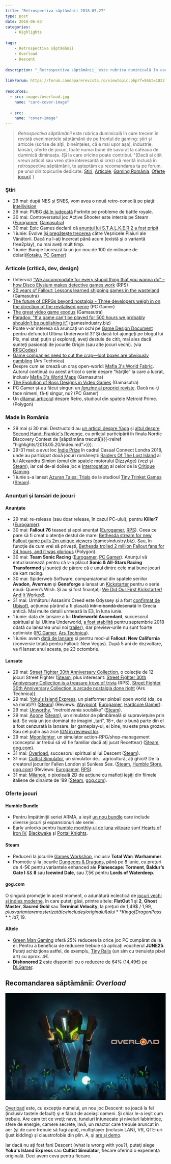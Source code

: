 ```yaml
---
title: "Retrospectiva săptămânii 2018.05.27"
type: post
date: 2018-06-03
categories:
    - Highlights

tags:
    - Retrospectiva săptămânii
    - Overload
    - Descent

description: "_Retrospectiva săptămânii_ este rubrica duminicală în care trecem în revistă evenimentele săptămânii de pe frontul de gaming: știri şi articole (scrise de alții, bineînțeles, că e mai ușor aşa), industrie, lansări, oferte de jocuri, toate numai bune de savurat la cafeaua de duminică dimineața."

linkForum: https://forum.candaparerevista.ro/viewtopic.php?f=84&t=1822

resources:
  - src: images/overload.jpg
    name: "card-cover-image"

  - src:
    name: "cover-image"
---
```

> _Retrospectiva săptămânii_ este rubrica duminicală în care trecem în revistă evenimentele săptămânii de pe frontul de gaming: știri şi articole (scrise de alții, bineînțeles, că e mai ușor aşa), industrie, lansări, oferte de jocuri, toate numai bune de savurat la cafeaua de duminică dimineața. (Și la care oricine poate contribui. ^[Dacă ai citit vreun articol sau vreo știre interesantă și crezi că merită inclusă în retrospectiva săptămânii, te așteptăm cu recomandarea ta pe forum, pe unul din topicurile dedicate: [Știri](https://forum.candaparerevista.ro/viewtopic.php?f=4&t=46), [Articole](https://forum.candaparerevista.ro/viewtopic.php?f=4&t=206), [Gaming România](https://forum.candaparerevista.ro/viewtopic.php?f=4&t=1622), [Oferte jocuri](https://forum.candaparerevista.ro/viewtopic.php?f=62&t=25)] )

### Ştiri
* 29 mai: după NES şi SNES, vom avea o nouă retro-consolă pe piaţă: [Intellivision](https://www.destructoid.com/-update-it-s-2018-and-there-s-a-new-intellivision-console-505177.phtml)
* 29 mai: PUBG [dă în judecată](https://gamasutra.com/view/news/319017/PUBG_Corp_files_copyright_infringement_lawsuit_against_Fortnite_dev_Epic_Games.php) Fortnite pe probleme de battle royale.
* 30 mai: Controversatul joc Active Shooter este interzis pe Steam ([Eurogamer](https://www.eurogamer.net/articles/2018-05-25-valve-steam-school-shooting-game), [Gamasutra](https://gamasutra.com/view/news/319029/Valve_removes_mass_shooting_game_and_its_troll_dev_from_Steam.php))
* 30 mai: Epic Games declară că [anunțul lui S.T.A.L.K.E.R 2 a fost pripit](http://www.ign.com/articles/2018/05/30/stalker-2-was-announced-without-consulting-anyone)
* 1 iunie: Evolve [îşi pregăteşte trecerea](https://www.eurogamer.net/articles/2018-06-02-the-end-is-near-for-evolve) către Veşnicele Plaiuri ale Vânătorii. Dacă nu l-aţi încercat până acum (există şi o variantă free2play), nu mai aveţi mult timp.
* 1 iunie: Bungie lucrează la un joc nou de 100 de milioane de dolari([Kotaku](https://kotaku.com/bungie-gets-100-million-for-new-non-destiny-game-1826496634), [PC Gamer](https://www.pcgamer.com/bungie-partners-with-chinese-gaming-company-to-create-new-worlds/))

### Articole (critică, dev, design)
* (Interviu) [“We accommodate for every stupid thing that you wanna do” – how Disco Elysium makes detective games work](https://www.rockpapershotgun.com/2018/05/29/disco-elysium-rpg-details/) (RPS)
* [20 years of Fallout: Lessons learned shipping games in the wasteland](https://www.gamasutra.com/view/news/258465/20_years_of_Fallout_Lessons_learned_shipping_games_in_the_wasteland.php) (Gamasutra)
* [The future of CRPGs beyond nostalgia - Three developers weigh in on the direction of the revitalised genre](https://www.pcgamer.com/the-future-of-crpgs/) (PC Gamer)
* [The great video game exodus](https://www.gamasutra.com/view/news/318588/The_great_video_game_exodus.php) (Gamasutra)
* [Paradox: "If a game can't be played for 500 hours we probably shouldn't be publishing it"](https://www.gamesindustry.biz/articles/2018-05-31-paradox-if-a-game-cant-be-played-for-500-hours-we-probably-shouldnt-be-publishing-it) (gamesindustry.biz)
* Poate v-ar interesa să aruncaţi un ochi pe [Game Design Document](http://www.pixsoriginadventures.co.uk/ultima-underworld-3-design-document/) pentru defunctul Ultima Underworld 3? Şi dacă tot ajungeţi pe blogul lui Pix, mai staţi puţin şi exploraţi, aveţi destule de citit, mai ales dacă sunteţi pasionaţi de jocurile Origin (sau alte jocuri vechi).  (via [RPGCodex](http://www.rpgcodex.net/forums/index.php?threads/design-document-for-cancelled-ultima-underworld-3-project-unveiled-by-origin-historian-pix.122216/))
* [Game companies need to cut the crap—loot boxes are obviously gambling](https://arstechnica.com/gaming/2018/05/op-ed-game-companies-need-to-cut-the-crap-loot-boxes-are-obviously-gambling/) (Ars Technica)
* Despre cum se crează un oraş open-world: [Mafia 3's World Fabric](https://www.gamasutra.com/blogs/NathanCheever/20180601/319240/Mafia_3s_World_Fabric.php). Autorul continuă cu acest articol o serie despre “hărţile” la care a lucrat, inclusiv [Mafia 3's World Maps](https://gamasutra.com/blogs/NathanCheever/20180413/315925/) (Gamasutra)
* [The Evolution of Boss Designs in Video Games](https://www.gamasutra.com/blogs/JoshBycer/20180531/319068/The_Evolution_of_Boss_Designs_in_Video_Games.php) (Gamasutra)
* PC Gamer şi-au făcut singuri un [_fanzine_ al propriei reviste](https://www.pcgamer.com/we-made-a-pc-gamer-indie-zine-read-it-for-free-here/). Dacă nu-ţi face nimeni, fă-ţi singur, nu? (PC Gamer)
* Un [ditamai articolul](https://www.polygon.com/2018/5/29/17386066/the-rocky-story-of-retro-studios-before-metroid-prime) despre Retro, studioul din spatele Metroid Prime. (Polygon)



### Made în România
* 29 mai și 30 mai: Destructoid au [un articol despre Yaga](https://www.destructoid.com/yaga-is-a-charming-action-rpg-take-on-slavic-folklore-505037.phtml) și [altul despre Second Hand: Frankie's Revenge](https://www.destructoid.com/co-op-action-game-second-hand-frankie-s-revenge-nails-melee-combat-505023.phtml), cu prilejul participării în finala Nordic Discovery Contest de [săptămâna trecută]({{<relref "highlights/2018.05.20/index.md">}}).
* 29-31 mai: a avut loc [Indie Prize](http://www.indieprize.org/london2018/index.html) în cadrul Casual Connect Londra 2018, unde au participat două jocuri româneşti: [Raiders Of The Lost Island](http://www.raidersofthelostisland.com/) al lui Alexandru Simion (omul din spatele motorului [DizzyAge](http://www.yolkfolk.com/dizzyage/)) (vezi şi [Steam](https://store.steampowered.com/app/867980/Raiders_Of_The_Lost_Island/)), iar cel de-al doilea joc e [Interrogation](https://critique-gaming.com/interrogation/) al celor de la [Critique Gaming](https://critique-gaming.com/).
* 1 iunie s-a lansat [Azuran Tales: Trials](https://trials.azurantales.com/) de la studioul [Tiny Trinket Games](http://tinytrinket.games/press/sheet.php?p=azuran_tales_trials) ([Steam](https://store.steampowered.com/app/848200/Azuran_Tales_Trials/)).


### Anunţuri şi lansări de jocuri
#### Anunţate
* 29 mai: re-release (sau doar release, în cazul PC-ului), pentru **Killer7** ([Eurogamer](https://www.eurogamer.net/articles/2018-05-29-gamecube-classic-killer7-is-getting-a-pc-re-release)).
* 30 mai: **Fallout 76** teased şi apoi anunţat ([Eurogamer](https://www.eurogamer.net/articles/2018-05-30-bethesda-announces-fallout-76), [RPS](https://www.rockpapershotgun.com/2018/05/30/fallout-76-trailer/)). Ceea ce pare să fi creat o atenţie destul de mare: [Bethesda stream for new Fallout game pulls 2m unique viewers](https://www.gamesindustry.biz/articles/2018-05-31-bethesda-twitch-stream-for-new-fallout-game-pulls-2m-unique-viewers) (gamesindustry.biz). Sau, în funcţie de cum vrei să priveşti, [Bethesda trolled 2 million Fallout fans for 24 hours, and it was glorious](https://www.polygon.com/2018/5/31/17412688/fallout-76-bethesda-stream-twitch) (Polygon).
* 30 mai: **Team Sonic Racing** ([Eurogamer](https://www.eurogamer.net/articles/2018-05-30-walmart-leaks-switch-game-team-sonic-racing), [PC Gamer](https://www.pcgamer.com/team-sonic-racing-a-co-op-driven-kart-racer-has-a-reveal-trailer/)). Anunţul vă entuziasmează pentru că v-a plăcut **Sonic & All-Stars Racing Transformed** şi sunteţi de părere că e unul dintre cele mai bune jocuri de kart racing.
* 30 mai: Spiderweb Software, compania/omul din spatele seriilor **Avadon**, **Avernum** şi **Geneforge** a lansat un [Kickstarter](https://www.kickstarter.com/projects/619141553/queens-wish-the-conqueror) pentru o serie nouă: Queen’s Wish. Şi au şi fost finanţaţi: [We Did Our First Kickstarter! And It Worked!](http://jeff-vogel.blogspot.com/2018/05/we-did-our-first-kickstarter-and-it.html).
* 31 mai: Următorul Assasin’s Creed este Odyssey şi a fost [confirmat de Ubisoft](https://twitter.com/assassinscreed/status/1002331391789617152), acțiunea părând a fi plasată ~~într-o bandă desenată~~ în Grecia antică. Mai multe detalii urmează la E3, în luna iunie.
* 1 iunie: data de lansare a lui **Underworld Ascendant**, succesorul spiritual al lui Ultima Underworld, [a fost stabilită](https://steamcommunity.com/games/692840/announcements/detail/1669027282164682404) pentru septembrie 2018 odată cu lansarea unui noi [trailer](https://youtu.be/Bk0oZtHKWfU)), dar preview-urile nu sunt foarte optimiste ([PC Gamer](https://www.pcgamer.com/underworld-ascendant-doesnt-feel-like-the-great-comeback-we-were-hoping-for/), [Ars Technica](https://arstechnica.com/gaming/2018/06/underworld-ascendant-world-premiere-hands-on-so-far-its-underwhelm-ascendant/)).
* 1 iunie: avem [dată de lansare](https://www.rockpapershotgun.com/2018/06/01/new-vegas-mod-fallout-new-california-due-this-october/) şi pentru mod-ul **Fallout: New California** (conversie totală pentru Fallout: New Vegas). După 5 ani de dezvoltare, va fi lansat anul acesta, pe 23 octombrie. 


#### Lansate
* 29 mai: [Street Fighter 30th Anniversary Collection](https://streetfighter.com/street-fighter-30th-anniversary-collection/), o colecție de 12 jocuri Street Fighter ([Steam](https://store.steampowered.com/app/586200/Street_Fighter_30th_Anniversary_Collection/), plus interesant: [Street Fighter 30th Anniversary Collection is a treasure trove of trivia](https://www.rockpapershotgun.com/2018/05/30/street-fighter-30th-anniversary-collection-is-a-treasure-trove-of-trivia/) (RPS), [Street Fighter 30th Anniversary Collection is arcade nostalgia done right](https://arstechnica.com/gaming/2018/05/street-fighter-30th-anniversary-collection-is-arcade-nostalgia-done-right/) (Ars Technica)).
* 29 mai: [Yoku's Island Express](http://villa-gorilla.com/), un platformer pinball open world (da, ce vă mirați?!) ([Steam](https://store.steampowered.com/app/334940/Yokus_Island_Express/)) (Reviews: [Waypoint](https://waypoint.vice.com/en_us/article/pav35n/yokus-island-express-is-metroid-plus-pinball-and-its-sooooooooooo-good), [Eurogamer](https://www.eurogamer.net/articles/2018-05-29-yokus-island-express-review), [Hardcore Gamer](https://www.hardcoregamer.com/2018/05/29/review-yokus-island-express/300547/)).
* 29 mai: [Unworthy](http://www.unworthygame.com/), “metroidvania soulslike” ([Steam](https://store.steampowered.com/app/613190/Unworthy/)).
* 29 mai: [Agony](http://agonygame.com/) ([Steam](https://store.steampowered.com/app/487720/Agony/)), un simulator de plimbăreală și supraviețuire prin iad. Se voia un joc dominat de imagini „tari”, 18+, dar o bună parte din el a fost cenzurată la lansare. Iar gameplay-ul, ei bine, nu este prea grozav. Sau cel puțin așa zice [IGN în reviewul lor](http://www.ign.com/articles/2018/05/31/agony-review).
* 29 mai: [Moonlighter](http://moonlighterthegame.com/), un simulator action-RPG/shop-management (conceptul ar trebui să vă fie familiar dacă aţi jucat Recettear) ([Steam](https://store.steampowered.com/app/606150/Moonlighter/), [gog.com](https://www.gog.com/game/moonlighter)).
* 31 mai: [Overload](https://playoverload.com/), succesorul spiritual al lui Descent ([Steam](https://store.steampowered.com/app/448850/Overload/)).
* 31 mai: [Cultist Simulator](http://weatherfactory.biz/cultist-simulator/), un simulator de… agricultură, ați ghicit! De la creatorul jocurilor Fallen London și Sunless Sea.  ([Steam](https://store.steampowered.com/app/718670/Cultist_Simulator/), [Humble Store](https://www.humblebundle.com/store/cultist-simulator), [gog.com](https://www.gog.com/game/cultist_simulator_perpetual_edition)) (Reviews: [Eurogamer](https://www.eurogamer.net/articles/2018-05-31-cultist-simulator-review), [RPS](https://www.rockpapershotgun.com/2018/05/31/cultist-simulator-review/)).
* 31 mai: [Milanoir](http://www.milanoirgame.com/), o pixeleală 2D de acțiune cu mafioți ieșiți din filmele italiene de dinainte de ‘89 ([Steam](https://store.steampowered.com/app/642830/Milanoir/), [gog.com](https://www.gog.com/game/milanoir)).

### Oferte jocuri
#### Humble Bundle
* Pentru împătimiții seriei ARMA, a ieșit [un nou bundle](https://www.humblebundle.com/games/arma-2018-bundle) care include diverse jocuri și expansionuri ale seriei.
* Early unlocks pentru [humble monthly-ul de luna viitoare](https://www.humblebundle.com/monthly) sunt [Hearts of Iron IV](https://www.humblebundle.com/store/hearts-of-iron-iv-cadet-edition), [Blackwake](https://www.humblebundle.com/store/blackwake) și [Portal Knights](https://www.humblebundle.com/store/portal-knights).

#### Steam
* Reduceri la jocurile [Games Workshop](https://store.steampowered.com/sale/skulls), inclusiv **Total War: Warhammer**.
* Promoție și la jocurile [Dungeons & Dragons](https://store.steampowered.com/sale/dungeonsdragons/), până pe 8 iunie, cu prețuri de 4-5€ pentru variantele enhanced ale **Planescape: Torment**, **Baldur’s Gate I** && **II** sau **Icewind Dale**, sau 7,5€ pentru **Lords of Waterdeep**.
 

#### gog.com
O singură promoţie în acest moment, o adunătură eclectică de [jocuri vechi şi indies moderne](https://www.gog.com/promo/20180528_weekly_sale), în care puteţi găsi, printre altele: **FlatOut 1** şi **2**, **Ghost Master**, **Sacred Gold** sau **Terminal Velocity**, la preţuri de 1,49$ / 1,99$, plus varianta remasterizată (ce include şi originalul) a lui **King of Dragon Pass**, la 7,19$.

#### Altele
* [Green Man Gaming](https://www.greenmangaming.com/) oferă 25% reducere la orice joc PC cumpărat de la ei. Pentru a beneficia de reducere trebuie să aplicați voucherul **JUNE25**. Puteţi achiziţiona astfel, de exemplu, [Tiny Rails](https://www.greenmangaming.com/games/tiny-rails/) (un sim cu trenuleţe pixel art) cu aprox. 4€.
* **Dishonored 2** este disponibil cu o reducere de 64% (14,49€) pe [DLGamer](https://www.dlgamer.com/eu/games/buy-dishonored-2-36333).



## Recomandarea săptămânii: _Overload_

![](images/overload_offline.jpg)

[Overload](https://playoverload.com/) este, cu excepţia numelui, un nou joc Descent: se joacă la fel (inclusiv tastele default) şi e făcut de aceiaşi oameni. Şi chiar le-a ieşit cum trebuie. Are cam tot ce vreţi: nave, tuneluri întunecate şi niveluri labirintice, sfere de energie, camere secrete, lavă, un reactor care trebuie aruncat în aer (şi de care trebuie să fugi apoi), multiplayer (inclusiv LAN), VR, QTE-uri (just kidding) şi claustrofobie din plin. A, şi [are şi demo](https://store.steampowered.com/app/450220/Overload_Playable_Teaser_30/).

Iar dacă nu aţi fost fani Descent (what is wrong with you?), puteţi alege **Yoku's Island Express** sau **Cultist Simulator**, fiecare oferind o experienţă originală. Deci avem ceva pentru fiecare.
